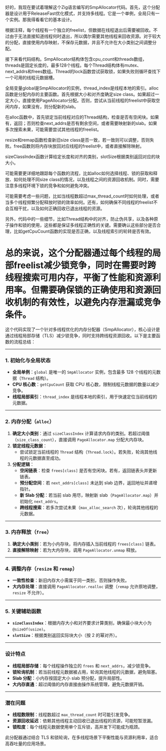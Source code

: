 好的，我现在要试着理解这个Zig语言编写的SmpAllocator代码。首先，这个分配器是设计用于ReleaseFast优化模式，并支持多线程。它是一个单例，全局只有一个实例。那我得看看它的基本设计。

根据注释，每个线程有一个独立的freelist，但数据在线程退出后需要被回收。不过由于无法直接知道线程何时退出，所以偶尔需要其他线程来回收资源。对于较大的分配，直接使用内存映射，不保存元数据，并且不允许在大小类别之间调整分配。

接下来看代码结构。SmpAllocator结构体包含cpu_count和threads数组，threads是固定长度的，最多128个线程。每个Thread结构体有mutex、next_addrs和frees数组。Thread的lock函数尝试获取锁，如果失败则循环查找下一个可用的线程元数据槽。

全局变量global是SmpAllocator的实例，thread_index是线程本地的索引。alloc函数是分配内存的主要函数。首先根据大小和对齐度确定size class。如果超过一定大小，直接使用PageAllocator分配。否则，尝试从当前线程的freelist中获取空闲内存，如果没有，则分配新的slab。

在alloc函数中，首先锁定当前线程对应的Thread结构，检查是否有空闲块。如果有，返回；否则检查next_addrs是否有剩余空间，或者需要映射新的slab。如果多次搜索未果，可能需要尝试其他线程的freelist。

resize和remap函数检查新旧size class是否一致，若一致则可以调整，否则失败。free函数则将内存块放回对应线程的freelist中，或者直接解除映射。

sizeClassIndex函数计算给定长度和对齐的类别，slotSize根据类别返回对应的块大小。

可能需要更详细地跟踪每个函数的流程，比如alloc如何选择线程、锁的获取和释放、如何处理不同size class的情况，以及线程之间的资源回收机制。同时，需要注意多线程环境下锁的竞争和如何避免冲突。

可能需要考虑一些问题，比如当线程数超过max_thread_count时如何处理，或者当多个线程频繁分配释放时锁的效率如何。还有，如何确保不同线程的freelist不会互相干扰，以及如何正确回收已退出线程的资源。

另外，代码中的一些细节，比如Thread结构中的对齐，防止伪共享，以及各种原子操作和锁的使用，这些都是保证多线程正确性的关键。需要确认这些部分是否合理，比如getCpuCount函数的实现是否正确，以及线程索引的轮转是否有效。

总的来说，这个分配器通过每个线程的局部freelist减少锁竞争，同时在需要时跨线程搜索可用内存，平衡了性能和资源利用率。但需要确保锁的正确使用和资源回收机制的有效性，以避免内存泄漏或竞争条件。
================================================
这个代码实现了一个针对多线程优化的内存分配器（SmpAllocator），核心设计是通过线程局部存储（TLS）减少锁竞争，同时支持跨线程资源回收。以下是主要函数的流程总结：

---

### **1. 初始化与全局状态**
- **全局单例**：`global` 是唯一的 `SmpAllocator` 实例，包含最多 128 个线程的元数据（`Thread` 结构）。
- **CPU 核心数**：`getCpuCount` 获取 CPU 核心数，限制线程元数据的数量以减少竞争。
- **线程局部索引**：`thread_index` 是线程本地的索引，用于快速定位当前线程的元数据。

---

### **2. 内存分配（`alloc`）**
1. **确定大小类别**：通过 `sizeClassIndex` 计算请求内存的类别。若超过阈值（`size_class_count`），直接调用 `PageAllocator.map` 分配大内存块。
2. **锁定线程元数据**：
   - 尝试锁定当前线程的 `Thread` 结构（`Thread.lock`）。若失败，轮询其他线程的元数据直至成功。
3. **分配逻辑**：
   - **空闲链表**：检查 `frees[class]` 是否有空闲块。若有，返回链表头并更新链表。
   - **预分配空间**：若 `next_addrs[class]` 未达到 slab 边界，返回地址并递增指针。
   - **新 Slab 分配**：若当前 slab 用尽，映射新 slab（`PageAllocator.map`）并初始化 `next_addrs`。
   - **跨线程搜索**：若多次尝试未果（`max_alloc_search` 次），轮询其他线程的元数据。

---

### **3. 内存释放（`free`）**
1. **确定大小类别**：若为小内存块，将内存插入当前线程的 `frees[class]` 链表。
2. **直接解除映射**：若为大内存块，调用 `PageAllocator.unmap` 释放。

---

### **4. 调整内存（`resize` 和 `remap`）**
- **一致性检查**：新旧内存大小需属于同一类别，否则操作失败。
- **大内存处理**：直接调用 `PageAllocator.realloc` 调整（`remap` 允许原地调整，`resize` 不允许）。

---

### **5. 关键辅助函数**
- **`sizeClassIndex`**：根据内存大小和对齐要求计算类别，确保最小块大小为 `@sizeOf(usize)`。
- **`slotSize`**：根据类别返回实际块大小（按 2 的幂对齐）。

---

### **设计特点**
- **线程局部存储**：每个线程操作独立的 `frees` 和 `next_addrs`，减少锁竞争。
- **锁轮询机制**：若当前线程元数据被占用，轮询其他线程的元数据，避免阻塞。
- **Slab 分配**：小内存按固定大小 slab 预分配，提升局部性。
- **大内存直通**：超过阈值的内存直接由操作系统管理，避免元数据开销。

---

### **潜在问题**
- **线程数限制**：线程数超过 `max_thread_count` 时可能引发竞争。
- **资源回收延迟**：依赖其他线程主动回收已退出线程的资源，可能短暂泄漏。
- **锁粒度**：每个线程元数据使用单个互斥锁，高并发下可能成为瓶颈。

此分配器通过结合 TLS 和锁轮询，在多线程场景下平衡性能与资源利用率，适合高吞吐量的应用场景。